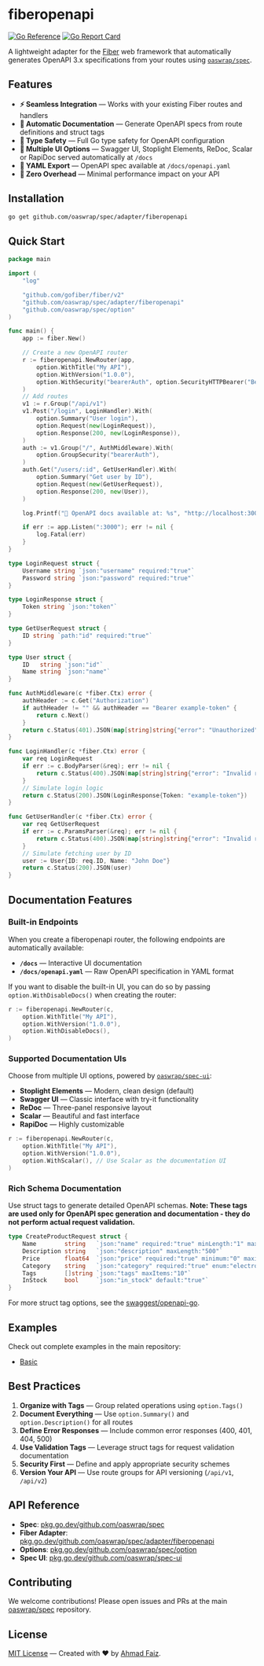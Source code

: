 # fiberopenapi

[![Go Reference](https://pkg.go.dev/badge/github.com/oaswrap/spec/adapter/fiberopenapi.svg)](https://pkg.go.dev/github.com/oaswrap/spec/adapter/fiberopenapi)
[![Go Report Card](https://goreportcard.com/badge/github.com/oaswrap/spec/adapter/fiberopenapi)](https://goreportcard.com/report/github.com/oaswrap/spec/adapter/fiberopenapi)

A lightweight adapter for the [Fiber](https://github.com/gofiber/fiber) web framework that automatically generates OpenAPI 3.x specifications from your routes using [`oaswrap/spec`](https://github.com/oaswrap/spec).

## Features

- **⚡ Seamless Integration** — Works with your existing Fiber routes and handlers
- **📝 Automatic Documentation** — Generate OpenAPI specs from route definitions and struct tags
- **🎯 Type Safety** — Full Go type safety for OpenAPI configuration
- **🔧 Multiple UI Options** — Swagger UI, Stoplight Elements, ReDoc, Scalar or RapiDoc served automatically at `/docs`
- **📄 YAML Export** — OpenAPI spec available at `/docs/openapi.yaml`
- **🚀 Zero Overhead** — Minimal performance impact on your API

## Installation

```bash
go get github.com/oaswrap/spec/adapter/fiberopenapi
```

## Quick Start

```go
package main

import (
	"log"

	"github.com/gofiber/fiber/v2"
	"github.com/oaswrap/spec/adapter/fiberopenapi"
	"github.com/oaswrap/spec/option"
)

func main() {
	app := fiber.New()

	// Create a new OpenAPI router
	r := fiberopenapi.NewRouter(app,
		option.WithTitle("My API"),
		option.WithVersion("1.0.0"),
		option.WithSecurity("bearerAuth", option.SecurityHTTPBearer("Bearer")),
	)
	// Add routes
	v1 := r.Group("/api/v1")
	v1.Post("/login", LoginHandler).With(
		option.Summary("User login"),
		option.Request(new(LoginRequest)),
		option.Response(200, new(LoginResponse)),
	)
	auth := v1.Group("/", AuthMiddleware).With(
		option.GroupSecurity("bearerAuth"),
	)
	auth.Get("/users/:id", GetUserHandler).With(
		option.Summary("Get user by ID"),
		option.Request(new(GetUserRequest)),
		option.Response(200, new(User)),
	)

	log.Printf("🚀 OpenAPI docs available at: %s", "http://localhost:3000/docs")

	if err := app.Listen(":3000"); err != nil {
		log.Fatal(err)
	}
}

type LoginRequest struct {
	Username string `json:"username" required:"true"`
	Password string `json:"password" required:"true"`
}

type LoginResponse struct {
	Token string `json:"token"`
}

type GetUserRequest struct {
	ID string `path:"id" required:"true"`
}

type User struct {
	ID   string `json:"id"`
	Name string `json:"name"`
}

func AuthMiddleware(c *fiber.Ctx) error {
	authHeader := c.Get("Authorization")
	if authHeader != "" && authHeader == "Bearer example-token" {
		return c.Next()
	}
	return c.Status(401).JSON(map[string]string{"error": "Unauthorized"})
}

func LoginHandler(c *fiber.Ctx) error {
	var req LoginRequest
	if err := c.BodyParser(&req); err != nil {
		return c.Status(400).JSON(map[string]string{"error": "Invalid request"})
	}
	// Simulate login logic
	return c.Status(200).JSON(LoginResponse{Token: "example-token"})
}

func GetUserHandler(c *fiber.Ctx) error {
	var req GetUserRequest
	if err := c.ParamsParser(&req); err != nil {
		return c.Status(400).JSON(map[string]string{"error": "Invalid request"})
	}
	// Simulate fetching user by ID
	user := User{ID: req.ID, Name: "John Doe"}
	return c.Status(200).JSON(user)
}
```

## Documentation Features

### Built-in Endpoints
When you create a fiberopenapi router, the following endpoints are automatically available:

- **`/docs`** — Interactive UI documentation
- **`/docs/openapi.yaml`** — Raw OpenAPI specification in YAML format

If you want to disable the built-in UI, you can do so by passing `option.WithDisableDocs()` when creating the router:

```go
r := fiberopenapi.NewRouter(c,
	option.WithTitle("My API"),
	option.WithVersion("1.0.0"),
	option.WithDisableDocs(),
)
```

### Supported Documentation UIs
Choose from multiple UI options, powered by [`oaswrap/spec-ui`](https://github.com/oaswrap/spec-ui):

- **Stoplight Elements** — Modern, clean design (default)
- **Swagger UI** — Classic interface with try-it functionality
- **ReDoc** — Three-panel responsive layout
- **Scalar** — Beautiful and fast interface
- **RapiDoc** — Highly customizable

```go
r := fiberopenapi.NewRouter(c,
	option.WithTitle("My API"),
	option.WithVersion("1.0.0"),
	option.WithScalar(), // Use Scalar as the documentation UI
)
```

### Rich Schema Documentation
Use struct tags to generate detailed OpenAPI schemas. **Note: These tags are used only for OpenAPI spec generation and documentation - they do not perform actual request validation.**

```go
type CreateProductRequest struct {
	Name        string   `json:"name" required:"true" minLength:"1" maxLength:"100"`
	Description string   `json:"description" maxLength:"500"`
	Price       float64  `json:"price" required:"true" minimum:"0" maximum:"999999.99"`
	Category    string   `json:"category" required:"true" enum:"electronics,books,clothing"`
	Tags        []string `json:"tags" maxItems:"10"`
	InStock     bool     `json:"in_stock" default:"true"`
}
```

For more struct tag options, see the [swaggest/openapi-go](https://github.com/swaggest/openapi-go?tab=readme-ov-file#features).

## Examples

Check out complete examples in the main repository:
- [Basic](https://github.com/oaswrap/spec/tree/main/examples/adapter/fiberopenapi/basic)

## Best Practices

1. **Organize with Tags** — Group related operations using `option.Tags()`
2. **Document Everything** — Use `option.Summary()` and `option.Description()` for all routes
3. **Define Error Responses** — Include common error responses (400, 401, 404, 500)
4. **Use Validation Tags** — Leverage struct tags for request validation documentation
5. **Security First** — Define and apply appropriate security schemes
6. **Version Your API** — Use route groups for API versioning (`/api/v1`, `/api/v2`)

## API Reference

- **Spec**: [pkg.go.dev/github.com/oaswrap/spec](https://pkg.go.dev/github.com/oaswrap/spec)
- **Fiber Adapter**: [pkg.go.dev/github.com/oaswrap/spec/adapter/fiberopenapi](https://pkg.go.dev/github.com/oaswrap/spec/adapter/fiberopenapi)
- **Options**: [pkg.go.dev/github.com/oaswrap/spec/option](https://pkg.go.dev/github.com/oaswrap/spec/option)
- **Spec UI**: [pkg.go.dev/github.com/oaswrap/spec-ui](https://pkg.go.dev/github.com/oaswrap/spec-ui)

## Contributing

We welcome contributions! Please open issues and PRs at the main [oaswrap/spec](https://github.com/oaswrap/spec) repository.

## License

[MIT License](LICENSE) — Created with ❤️ by [Ahmad Faiz](https://github.com/afkdevs).